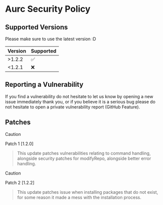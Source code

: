 # Aurc Security Policy

## Supported Versions
Please make sure to use the latest version :D

| Version | Supported          |
| ------- | ------------------ |
| >1.2.2   | :white_check_mark: |
| <1.2.1   | :x:                |

## Reporting a Vulnerability

If you find a vulnerability do not hesitate to let us know by opening a new issue immediately thank you, or if you believe it is a serious bug please do not hesitate to open a private vulnerability report (GitHub Feature).

## Patches

> [!CAUTION]
> Patch 1 [1.2.0]
>> This update patches vulnerabilities relating to command handling, alongside security patches for modifyRepo, alongside better error handling.

> [!CAUTION]
> Patch 2 [1.2.2]
>> This update patches issue when installing packages that do not exist, for some reason it made a mess with the installation process.